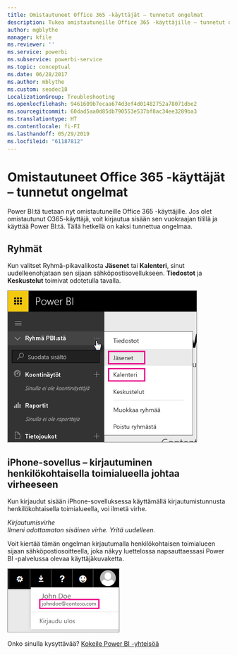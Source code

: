 ```yaml
---
title: Omistautuneet Office 365 -käyttäjät – tunnetut ongelmat
description: Tukea omistautuneille Office 365 -käyttäjille – tunnetut ongelmat. Tässä aiheessa kuvataan omistautuneita Office 365 -käyttäjiä koskevia ongelmia. Niihin sisältyvät ryhmäominaisuuden rajoitukset sekä iPhone-sovellus henkilökohtaisilla toimialueilla.
author: mgblythe
manager: kfile
ms.reviewer: ''
ms.service: powerbi
ms.subservice: powerbi-service
ms.topic: conceptual
ms.date: 06/28/2017
ms.author: mblythe
ms.custom: seodec18
LocalizationGroup: Troubleshooting
ms.openlocfilehash: 9461609b7ecaa674d3ef4d01482752a78071dbe2
ms.sourcegitcommit: 60dad5aa0d85db790553e537bf8ac34ee3289ba3
ms.translationtype: HT
ms.contentlocale: fi-FI
ms.lasthandoff: 05/29/2019
ms.locfileid: "61187812"
---
```

# <a name="office-365-dedicated-customers---known-issues"></a>Omistautuneet Office 365 -käyttäjät – tunnetut ongelmat
Power BI:tä tuetaan nyt omistautuneille Office 365 -käyttäjille.  Jos olet omistautunut O365-käyttäjä, voit kirjautua sisään sen vuokraajan tilillä ja käyttää Power BI:tä. Tällä hetkellä on kaksi tunnettua ongelmaa.

## <a name="groups"></a>Ryhmät
Kun valitset Ryhmä-pikavalikosta **Jäsenet** tai **Kalenteri**, sinut uudelleenohjataan sen sijaan sähköpostisovellukseen.  **Tiedostot** ja **Keskustelut** toimivat odotetulla tavalla.

![Ryhmä Power BI:stä](media/service-admin-office-365-dedicated-known-issues/group-menu.png)

## <a name="iphone-app---sign-in-with-vanity-domain-leads-to-error"></a>iPhone-sovellus – kirjautuminen henkilökohtaisella toimialueella johtaa virheeseen
Kun kirjaudut sisään iPhone-sovelluksessa käyttämällä kirjautumistunnusta henkilökohtaisella toimialueella, voi ilmetä virhe.

*Kirjautumisvirhe*  
*Ilmeni odottamaton sisäinen virhe. Yritä uudelleen.*

Voit kiertää tämän ongelman kirjautumalla henkilökohtaisen toimialueen sijaan sähköpostiosoitteella, joka näkyy luettelossa napsauttaessasi Power BI -palvelussa olevaa käyttäjäkuvaketta.

![Kirjautumisen sähköpostiviesti](media/service-admin-office-365-dedicated-known-issues/sign-in-address.png)

Onko sinulla kysyttävää? [Kokeile Power BI -yhteisöä](http://community.powerbi.com/)

